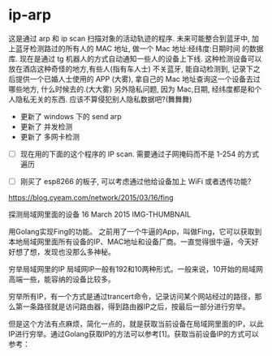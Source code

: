 # ip-arp

这是通过 arp 和 ip scan 扫描对象的活动轨迹的程序. 未来可能整合到蓝牙中, 加上蓝牙检测路过的所有人的 MAC 地址, 做一个 Mac 地址:经纬度:日期时间 的数据库. 现在是通过 tg 机器人的方式自动通知一些人的设备上下线. 这种检测设备可以放在酒店这种奇怪的地方,有些人(指有车人士) 不关蓝牙, 能自动检测到, 记录下之后提供一个已婚人士使用的 APP (大雾), 拿自己的 Mac 地址查询这一个设备去过哪些地方, 什么时候去的.(大大雾) 
另外隐私问题, 因为 Mac,日期, 经纬度都是和个人隐私无关的东西. 应该不算侵犯别人隐私数据吧?(舞舞舞)

- 更新了 windows 下的 send arp 
- 更新了 并发检测
- 更新了 多网卡检测

- [ ] 现在用的下面的这个程序的 IP scan. 需要通过子网掩码而不是 1-254 的方式遍历
- [ ] 刚买了 esp8266 的板子, 可以考虑通过他给设备加上 WiFi 或者透传功能?




https://blog.cyeam.com/network/2015/03/16/fing

探测局域网里面的设备
 16 March 2015
IMG-THUMBNAIL

用Golang实现Fing的功能。
之前用了一个牛逼的App，叫做Fing，它可以获取到本地局域网里面所有设备的IP、MAC地址和设备厂商。一直觉得很牛逼，今天好好想了想，发现也没那么多神秘。

穷举局域网里的IP
局域网IP一般有192和10两种形式。一般来说，10开始的局域网高端一些，能容纳的设备比较多。

穷举所有IP，有一个方式是通过trancert命令，记录访问某个网站经过的路径，那么第一条路径就是访问路由器，得到路由器IP之后，按最后一部分进行穷举。

但是这个方法有点麻烦，简化一点的，就是获取当前设备在局域网里面的IP，以此IP进行穷举。通过Golang获取IP的方法可以参考[1]。获取当前设备IP的方式可以参考：
